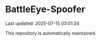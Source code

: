 # BattleEye-Spoofer

Last updated: 2025-07-15 03:01:24

This repository is automatically maintained.

